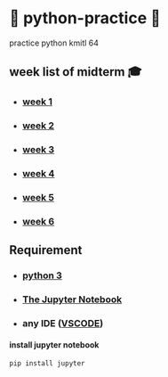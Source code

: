 # 🐍 python-practice 🐍
practice python kmitl 64

## week list of midterm 🎓
- ### [week 1](./week0/)
- ### [week 2](./week1/)
- ### [week 3](./week2/)
- ### [week 4](./week3/)
- ### [week 5](./week4/)
- ### [week 6](./week5/)
  
## Requirement
- ### <a href="https://www.python.org/downloads/" target="_blank">python 3</a>
- ### <a href="https://jupyter.org/install" target="_blank">The Jupyter Notebook</a>
- ### any IDE (<a href="https://code.visualstudio.com/" target="_blank">VSCODE</a>)

#### install jupyter notebook
```
pip install jupyter
```